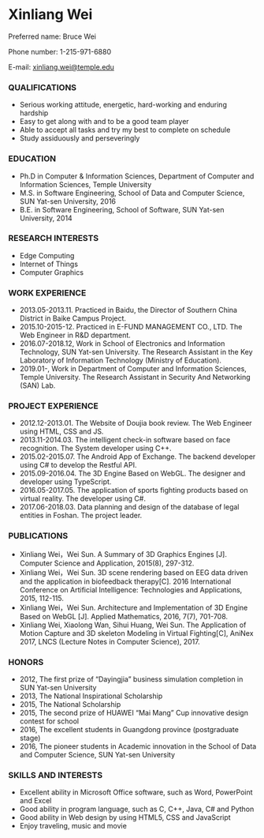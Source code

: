 # Xinliang Wei

Preferred name: Bruce Wei

Phone number: 1-215-971-6880

E-mail: xinliang.wei@temple.edu

### QUALIFICATIONS

- Serious working attitude, energetic, hard-working and enduring hardship
- Easy to get along with and to be a good team player
- Able to accept all tasks and try my best to complete on schedule
- Study assiduously and perseveringly

### EDUCATION

- Ph.D in Computer & Information Sciences, Department of Computer and Information Sciences, Temple University
- M.S. in Software Engineering, School of Data and Computer Science, SUN Yat-sen University, 2016
- B.E. in Software Engineering, School of Software, SUN Yat-sen University, 2014

### RESEARCH INTERESTS

- Edge Computing
- Internet of Things
- Computer Graphics

### WORK EXPERIENCE

- 2013.05-2013.11. Practiced in Baidu, the Director of Southern China District in Baike Campus Project.
- 2015.10-2015-12. Practiced in E-FUND MANAGEMENT CO., LTD. The Web Engineer in R&D department.
- 2016.07-2018.12, Work in School of Electronics and Information Technology, SUN Yat-sen University. The Research Assistant in the Key Laboratory of Information Technology (Ministry of Education).
- 2019.01-, Work in Department of Computer and Information Sciences, Temple University. The Research Assistant in Security And Networking (SAN) Lab.

### PROJECT EXPERIENCE

- 2012.12-2013.01. The Website of Doujia book review. The Web Engineer using HTML, CSS and JS.
- 2013.11-2014.03. The intelligent check-in software based on face recognition. The System developer using C++.
- 2015.02-2015.07. The Android App of Exchange. The backend developer using C# to develop the Restful API.
- 2015.09-2016.04. The 3D Engine Based on WebGL. The designer and developer using TypeScript.
- 2016.05-2017.05. The application of sports fighting products based on virtual reality. The developer using C#.
- 2017.06-2018.03. Data planning and design of the database of legal entities in Foshan. The project leader.

### PUBLICATIONS

- Xinliang Wei，Wei Sun. A Summary of 3D Graphics Engines [J]. Computer Science and Application, 2015(8), 297-312.
- Xinliang Wei，Wei Sun. 3D scene rendering based on EEG data driven and the application in biofeedback therapy[C]. 2016 International Conference on Artificial Intelligence: Technologies and Applications, 2015, 112-115.
- Xinliang Wei，Wei Sun. Architecture and Implementation of 3D Engine Based on WebGL [J]. Applied Mathematics, 2016, 7(7), 701-708.
- Xinliang Wei, Xiaolong Wan, Sihui Huang, Wei Sun. The Application of Motion Capture and 3D skeleton Modeling in Virtual Fighting[C], AniNex 2017, LNCS (Lecture Notes in Computer Science), 2017.

### HONORS

- 2012, The first prize of “Dayingjia” business simulation completion in SUN Yat-sen University
- 2013, The National Inspirational Scholarship
- 2015, The National Scholarship
- 2015, The second prize of HUAWEI “Mai Mang” Cup innovative design contest for school
- 2016, The excellent students in Guangdong province (postgraduate stage)
- 2016, The pioneer students in Academic innovation in the School of Data and Computer Science, SUN Yat-sen University

### SKILLS AND INTERESTS
- Excellent ability in Microsoft Office software, such as Word, PowerPoint and Excel
- Good ability in program language, such as C, C++, Java, C# and Python
- Good ability in Web design by using HTML5, CSS and JavaScript
- Enjoy traveling, music and movie

